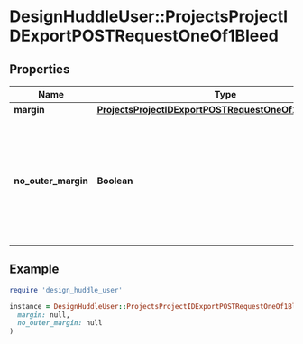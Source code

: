 # DesignHuddleUser::ProjectsProjectIDExportPOSTRequestOneOf1Bleed

## Properties

| Name | Type | Description | Notes |
| ---- | ---- | ----------- | ----- |
| **margin** | [**ProjectsProjectIDExportPOSTRequestOneOf1BleedMargin**](ProjectsProjectIDExportPOSTRequestOneOf1BleedMargin.md) |  | [optional] |
| **no_outer_margin** | **Boolean** | By default the PDF will include double the margin supplied with crop marks indicating the actual margin. | [optional] |

## Example

```ruby
require 'design_huddle_user'

instance = DesignHuddleUser::ProjectsProjectIDExportPOSTRequestOneOf1Bleed.new(
  margin: null,
  no_outer_margin: null
)
```

